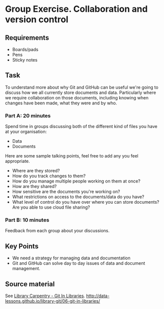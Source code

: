 Group Exercise. Collaboration and version control
=================================================

Requirements
------------

- Boards/pads
- Pens
- Sticky notes

Task
----

To understand more about why Git and GitHub can be useful we're going to discuss how we all currently store documents and data.  Particularly where we require collaboration on those documents, including knowing when changes have been made, what they were and by who.

### Part A: 20 minutes

Spend time in groups discussing both of the different kind of files you have at your organisation:

- Data
- Documents

Here are some sample talking points, feel free to add any you feel appropriate.

- Where are they stored?
- How do you track changes to them?
- How do you manage multiple people working on them at once?
- How are they shared?
- How sensitive are the documents you're working on?
- What restrictions on access to the documents/data do you have?
- What level of control do you have over where you can store documents?  Are you able to use cloud file sharing?

### Part B: 10 minutes

Feedback from each group about your discussions.

Key Points
----------

- We need a strategy for managing data and documentation
- Git and GitHub can solve day to day issues of data and document management.

Source material
---------------

See [Library Carpentry - Git In Libraries](http://data-lessons.github.io/library-git/06-git-in-libraries/).
http://data-lessons.github.io/library-git/06-git-in-libraries/